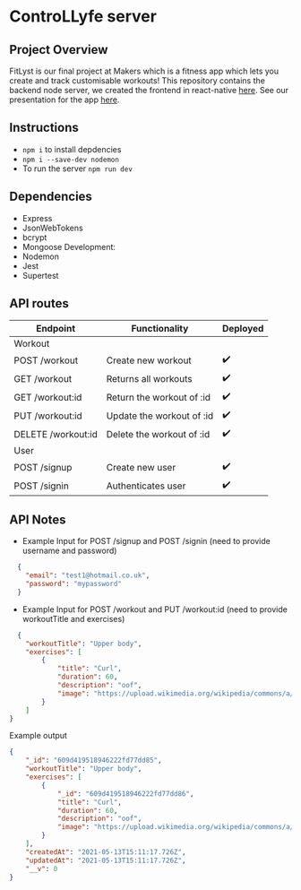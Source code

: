 # ControLLyfe server

## Project Overview

FitLyst is our final project at Makers which is a fitness app which lets you create and track customisable workouts!
This repository contains the backend node server, we created the frontend in react-native [here](https://github.com/Emmapr123/ControLLyfe-ReactNative).
See our presentation for the app [here](https://docs.google.com/presentation/d/1RAreAAcFBBwqKJzzTdg3jYobHmaJ4x4WhKINr6EscDw/edit?usp=sharing).

## Instructions

- `npm i` to install depdencies
- `npm i --save-dev nodemon`
- To run the server `npm run dev`

## Dependencies
- Express
- JsonWebTokens
- bcrypt
- Mongoose
Development:
- Nodemon
- Jest
- Supertest

## API routes

| Endpoint          | Functionality            | Deployed         |
| ----------------  | -------------------------|------------------|
| Workout           |
| POST /workout     | Create new workout       |:heavy_check_mark:|
| GET /workout      | Returns all workouts     |:heavy_check_mark:|
| GET /workout:id   | Return the workout of :id|:heavy_check_mark:|
| PUT /workout:id   | Update the workout of :id|:heavy_check_mark:|
| DELETE /workout:id| Delete the workout of :id|:heavy_check_mark:|
| User              |
| POST /signup      | Create new user          |:heavy_check_mark:|
| POST /signin      | Authenticates user       |:heavy_check_mark:|

API Notes
--------

- Example Input for POST /signup and POST /signin (need to provide username and password)

```JSON
  {
    "email": "test1@hotmail.co.uk",
    "password": "mypassword"
  }
```

- Example Input for POST /workout and PUT /workout:id (need to provide workoutTitle and exercises)

```JSON
  {
    "workoutTitle": "Upper body",
    "exercises": [
        {
            "title": "Curl",
            "duration": 60,
            "description": "oof",
            "image": "https://upload.wikimedia.org/wikipedia/commons/a/a0/Squat_press_move.jpg"
        }
    ]
}
```

Example output
```JSON
{
    "_id": "609d419518946222fd77dd85",
    "workoutTitle": "Upper body",
    "exercises": [
        {
            "_id": "609d419518946222fd77dd86",
            "title": "Curl",
            "duration": 60,
            "description": "oof",
            "image": "https://upload.wikimedia.org/wikipedia/commons/a/a0/Squat_press_move.jpg"
        }
    ],
    "createdAt": "2021-05-13T15:11:17.726Z",
    "updatedAt": "2021-05-13T15:11:17.726Z",
    "__v": 0
}
```
